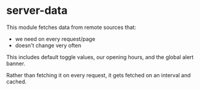 # server-data

This module fetches data from remote sources that:
 
- we need on every request/page
- doesn't change very often
 
This includes default toggle values, our opening hours, and the global alert banner.

Rather than fetching it on every request, it gets fetched on an interval and cached.
